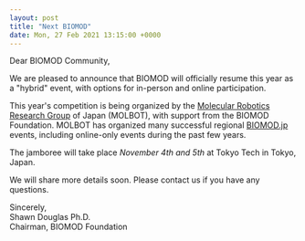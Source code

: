 ```yaml
---
layout: post
title: "Next BIOMOD"
date: Mon, 27 Feb 2021 13:15:00 +0000
---
```


Dear BIOMOD Community,

We are pleased to announce that BIOMOD will officially resume this year as a "hybrid" event, with options for in-person and online participation.

This year's competition is being organized by the [Molecular Robotics Research Group](http://www.molbot.org/) of Japan (MOLBOT), with support from the BIOMOD Foundation. MOLBOT has organized many successful regional [BIOMOD.jp](https://biomod.jp/en/index.html) events, including online-only events during the past few years.

The jamboree will take place <em>November 4th and 5th</em> at Tokyo Tech in Tokyo, Japan.

We will share more details soon. Please contact us if you have any questions.

Sincerely,<br>
Shawn Douglas Ph.D.<br>
Chairman, BIOMOD Foundation<br>
